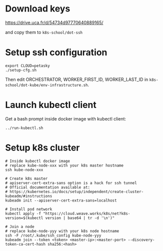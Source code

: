 # Download keys

https://drive.uca.fr/d/54734d97770640889165/

and copy them to `k8s-school/dot-ssh`

# Setup ssh configuration

```shell
export CLOUD=petasky
./setup-cfg.sh
```

Then edit ORCHESTRATOR, WORKER_FIRST_ID, WORKER_LAST_ID in `k8s-school/dot-kube/env-infrastructure.sh`.

# Launch kubectl client

Get a bash prompt inside docker image with kubectl client:

```shell
../run-kubectl.sh
```

# Setup k8s cluster

```shell
# Inside kubectl docker image
# replace kube-node-xxx with your k8s master hostname
ssh kube-node-xxx

# Create k8s master
# apiserver-cert-extra-sans option is a hack for ssh tunnel
# Official documentation available at:
# https://kubernetes.io/docs/setup/independent/create-cluster-kubeadm/#instructions
kubeadm init --apiserver-cert-extra-sans=localhost

# Install pod network
kubectl apply -f "https://cloud.weave.works/k8s/net?k8s-version=$(kubectl version | base64 | tr -d '\n')"

# Join a node
# replace kube-node-yyy with your k8s node hostname
ssh -F /root/.kube/ssh_config kube-node-yyy
kubeadm join --token <token> <master-ip>:<master-port> --discovery-token-ca-cert-hash sha256:<hash>

```
